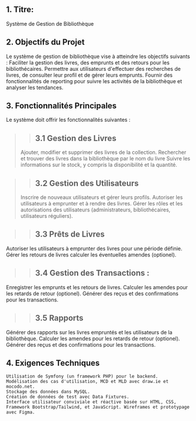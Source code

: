 ## 1. Titre: 
Système de Gestion de Bibliothèque

## 2. Objectifs du Projet
Le système de gestion de bibliothèque vise à atteindre les objectifs suivants :
Faciliter la gestion des livres, des emprunts et des retours pour les bibliothécaires. Permettre aux utilisateurs d'effectuer des recherches de livres, de consulter leur profil et de gérer leurs emprunts. Fournir des fonctionnalités de reporting pour suivre les activités de la bibliothèque et analyser les tendances.

## 3. Fonctionnalités Principales
Le système doit offrir les fonctionnalités suivantes :
>> ## 3.1 Gestion des Livres
> Ajouter, modifier et supprimer des livres de la collection.
> Rechercher et trouver des livres dans la bibliothèque par le nom du livre
> Suivre les informations sur le stock, y compris la disponibilité et la quantité.

>> ## 3.2 Gestion des Utilisateurs
> Inscrire de nouveaux utilisateurs et gérer leurs profils.
> Autoriser les utilisateurs à emprunter et à rendre des livres.
> Gérer les rôles et les autorisations des utilisateurs (administrateurs, bibliothécaires, utilisateurs réguliers).

>> ## 3.3 Prêts de Livres
Autoriser les utilisateurs à emprunter des livres pour une période définie.
  Gérer les retours de livres 
  calculer les éventuelles amendes (optionel).

>> ## 3.4 Gestion des Transactions :
   Enregistrer les emprunts et les retours de livres.
   Calculer les amendes pour les retards de retour (optionel).
   Générer des reçus et des confirmations pour les transactions.

>> ## 3.5 Rapports
   Générer des rapports sur les livres empruntés et les utilisateurs de la bibliothèque.
   Calculer les amendes pour les retards de retour (optionel).
   Générer des reçus et des confirmations pour les transactions.

## 4. Exigences Techniques
    Utilisation de Symfony (un framework PHP) pour le backend.
    Modélisation des cas d'utilisation, MCD et MLD avec draw.ie et mocodo.net.
    Stockage des données dans MySQL.
    Création de données de test avec Data Fixtures.
    Interface utilisateur conviviale et réactive basée sur HTML, CSS, Framework Bootstrap/Tailwind, et JavaScript. Wireframes et prototypage avec Figma.